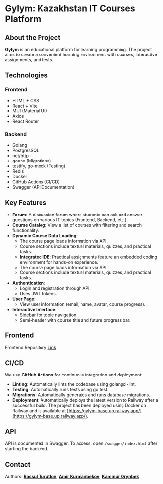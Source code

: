 # Gylym: Kazakhstan IT Courses Platform

## About the Project

**Gylym** is an educational platform for learning programming. The project aims to create a convenient learning environment with courses, interactive assignments, and tests.

## Technologies

### **Frontend**

-   HTML + CSS
-   React + Vite
-   MUI (Material UI)
-   Axios
-   React Router

### **Backend**

-   Golang
-   PostgresSQL
-   net/http
-   goose (Migrations)
-   testify, go-mock (Testing)
-   Redis
-   Docker
-   GitHub Actions (CI/CD)
-   Swagger (API Documentation)

## Key Features

-   **Forum**: A discussion forum where students can ask and answer questions on various IT topics (Frontend, Backend, etc.).
-   **Course Catalog**: View a list of courses with filtering and search functionality.
-   **Dynamic Course Data Loading**:
    -   The course page loads information via API.
    -   Course sections include textual materials, quizzes, and practical tasks.
    -   **Integrated IDE**: Practical assignments feature an embedded coding environment for hands-on experience.
    -   The course page loads information via API.
    -   Course sections include textual materials, quizzes, and practical tasks.
-   **Authentication**:
    -   Login and registration through API.
    -   Uses JWT tokens.
-   **User Page**:
    -   View user information (email, name, avatar, course progress).
-   **Interactive Interface**:
    -   Sidebar for topic navigation.
    -   Semi-header with course title and future progress bar.

## Frontend

Frontend Repository [Link](https://github.com/Arh0rn/learning_platfrom_frontend)

## CI/CD

We use **GitHub Actions** for continuous integration and deployment:

-   **Linting**: Automatically lints the codebase using golangci-lint.
-   **Testing**: Automatically runs tests using go test.
-   **Migrations**: Automatically generates and runs database migrations.
-   **Deployment**: Automatically deploys the latest version to Railway after a successful build.
    The project has been deployed using Docker on Railway and is available at [https://gylym-base.up.railway.app/](https://gylym-base.up.railway.app/).

## API

API is documented in Swagger. To access, open `/swagger/index.html` after starting the backend.

## Contact

Authors: [**Rassul Turutlov**](https://github.com/Rasikrr), [**Amir Kurmanbekov**](https://github.com/Arh0rn), [**Kaminur Orynbek**](https://github.com/kaminurorinbek)
